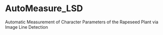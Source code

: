 # AutoMeasure_LSD
Automatic Measurement of Character Parameters of the Rapeseed Plant via Image Line Detection
